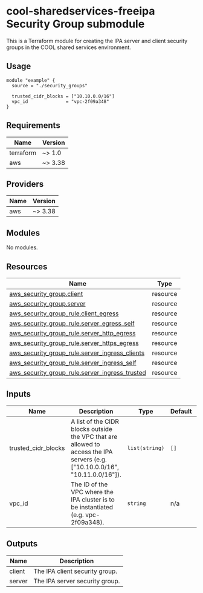# cool-sharedservices-freeipa Security Group submodule #

This is a Terraform module for creating the IPA server and client
security groups in the COOL shared services environment.

## Usage ##

```hcl
module "example" {
  source = "./security_groups"

  trusted_cidr_blocks = ["10.10.0.0/16"]
  vpc_id              = "vpc-2f09a348"
}
```

## Requirements ##

| Name | Version |
|------|---------|
| terraform | ~> 1.0 |
| aws | ~> 3.38 |

## Providers ##

| Name | Version |
|------|---------|
| aws | ~> 3.38 |

## Modules ##

No modules.

## Resources ##

| Name | Type |
|------|------|
| [aws_security_group.client](https://registry.terraform.io/providers/hashicorp/aws/latest/docs/resources/security_group) | resource |
| [aws_security_group.server](https://registry.terraform.io/providers/hashicorp/aws/latest/docs/resources/security_group) | resource |
| [aws_security_group_rule.client_egress](https://registry.terraform.io/providers/hashicorp/aws/latest/docs/resources/security_group_rule) | resource |
| [aws_security_group_rule.server_egress_self](https://registry.terraform.io/providers/hashicorp/aws/latest/docs/resources/security_group_rule) | resource |
| [aws_security_group_rule.server_http_egress](https://registry.terraform.io/providers/hashicorp/aws/latest/docs/resources/security_group_rule) | resource |
| [aws_security_group_rule.server_https_egress](https://registry.terraform.io/providers/hashicorp/aws/latest/docs/resources/security_group_rule) | resource |
| [aws_security_group_rule.server_ingress_clients](https://registry.terraform.io/providers/hashicorp/aws/latest/docs/resources/security_group_rule) | resource |
| [aws_security_group_rule.server_ingress_self](https://registry.terraform.io/providers/hashicorp/aws/latest/docs/resources/security_group_rule) | resource |
| [aws_security_group_rule.server_ingress_trusted](https://registry.terraform.io/providers/hashicorp/aws/latest/docs/resources/security_group_rule) | resource |

## Inputs ##

| Name | Description | Type | Default | Required |
|------|-------------|------|---------|:--------:|
| trusted\_cidr\_blocks | A list of the CIDR blocks outside the VPC that are allowed to access the IPA servers (e.g. ["10.10.0.0/16", "10.11.0.0/16"]). | `list(string)` | `[]` | no |
| vpc\_id | The ID of the VPC where the IPA cluster is to be instantiated (e.g. vpc-2f09a348). | `string` | n/a | yes |

## Outputs ##

| Name | Description |
|------|-------------|
| client | The IPA client security group. |
| server | The IPA server security group. |
